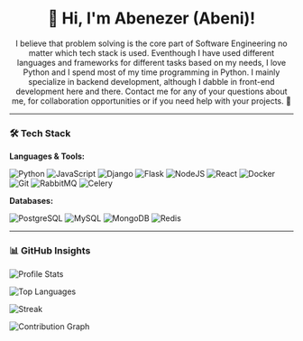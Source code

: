 <div align="center">

# 👋 Hi, I'm Abenezer (Abeni)!

I believe that problem solving is the core part of Software Engineering no matter which tech stack is used. Eventhough I have used different languages and frameworks for different tasks based on my needs, I love Python and I spend most of my time programming in Python. I mainly specialize in backend development, although I dabble in front-end development here and there. Contact me for any of your questions about me, for collaboration opportunities or if you need help with your projects. 🚀

</div>

---

### 🛠️ Tech Stack  
**Languages & Tools:**  

![Python](https://img.shields.io/badge/-Python-3776AB?logo=python&logoColor=white)
![JavaScript](https://img.shields.io/badge/-JavaScript-F7DF1E?logo=javascript&logoColor=black)
![Django](https://img.shields.io/badge/-Django-092E20?logo=django&logoColor=white)
![Flask](https://img.shields.io/badge/-Flask-000000?logo=flask&logoColor=white)
![NodeJS](https://img.shields.io/badge/-Node.js-339933?logo=node.js&logoColor=white)
![React](https://img.shields.io/badge/-React-61DAFB?logo=react&logoColor=black)
![Docker](https://img.shields.io/badge/-Docker-2496ED?logo=docker&logoColor=white)
![Git](https://img.shields.io/badge/-Git-F05032?logo=git&logoColor=white)
![RabbitMQ](https://img.shields.io/badge/-RabbitMQ-FF6600?logo=rabbitmq&logoColor=white)
![Celery](https://img.shields.io/badge/-Celery-37814A?logo=celery&logoColor=white)

**Databases:**  

![PostgreSQL](https://img.shields.io/badge/-PostgreSQL-4169E1?logo=postgresql&logoColor=white)
![MySQL](https://img.shields.io/badge/-MySQL-4479A1?logo=mysql&logoColor=white)
![MongoDB](https://img.shields.io/badge/-MongoDB-47A248?logo=mongodb&logoColor=white)
![Redis](https://img.shields.io/badge/-Redis-DC382D?logo=redis&logoColor=white)

---

### 📊 GitHub Insights

![Profile Stats](https://github-readme-stats.vercel.app/api?username=abeni-al7&show_icons=true&theme=radical)

![Top Languages](https://github-readme-stats.vercel.app/api/top-langs/?username=abeni-al7&layout=compact&theme=dark&hide=html,css)

![Streak](https://github-readme-streak-stats.herokuapp.com/?user=abeni-al7&theme=highcontrast)

![Contribution Graph](https://github-readme-activity-graph.vercel.app/graph?username=abeni-al7&theme=react-dark&hide_border=true&area=true)

</div>
